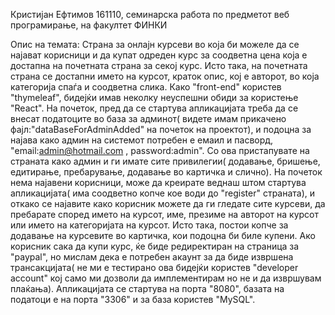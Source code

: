 Кристијан Ефтимов 161110, семинарска работа по предметот веб програмирање, на факултет ФИНКИ

Опис на темата:
Страна за онлајн курсеви во која би можеле да се најават корисници и да купат одреден курс за соодветна цена која е достапна на почетната 
страна за секој курс. Исто така, на почетната страна се достапни името на курсот, краток опис, кој е авторот, во која категорија спаѓа и 
соодветна слика. Како "front-end" користев "thymeleaf", бидејќи имав неколку неуспешни обиди за користење "React".
На почеток, пред да се стартува апликацијата треба да се внесат податоците во база за админот( видете имам прикачено фајл:"dataBaseForAdminAdded" на почеток на проектот), и подоцна за најава како админ на системот потребен е емаил и пасворд, "email:admin@hotmail.com , password:admin". Со ова пристапувате на страната како админ и ги имате сите привилегии( додавање, бришење,  едитирање, пребарување, додавање во картичка и слично). На почеток нема најавени корисници, може да креирате веднаш штом стартува апликацијата( има соодветно копче кое води до "register" страната), и откако се најавите како корисник можете да ги гледате сите курсеви, да пребарате според името на курсот, име, презиме на авторот на курсот или името на категоријата на курсот. Исто така, постои копче за додавање на курсевите во картичка, кои подоцна би биле купени.
Ако корисник сака да купи курс, ќе биде редиректиран на страница за "paypal", но мислам дека е потребен акаунт за да биде извршена трансакцијата( не ми е тестирано ова бидејќи користев "developer account" кој само ми дозволи да имплементирам но не и да извршувам плаќања).
Апликацијата се стартува на порта "8080", базата на податоци е на порта "3306" и за база користев "MySQL".   

